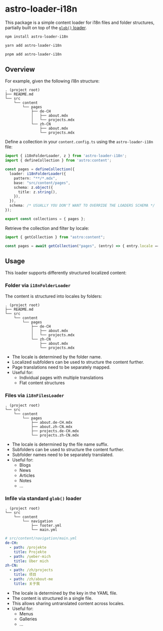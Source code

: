 # astro-loader-i18n

This package is a simple content loader for i18n files and folder structures, partially built on top of the [`glob()` loader](https://docs.astro.build/en/reference/content-loader-reference/#glob-loader).

```bash
npm install astro-loader-i18n
```

```bash
yarn add astro-loader-i18n
```

```bash
pnpm add astro-loader-i18n
```

## Overview

For example, given the following i18n structure:

```
. (project root)
├── README.md
└── src
    └── content
        └── pages
            ├── de-CH
            │   ├── about.mdx
            │   └── projects.mdx
            └── zh-CN
                ├── about.mdx
                └── projects.mdx
```

Define a collection in your `content.config.ts` using the `astro-loader-i18n` file:

```typescript
import { i18nFolderLoader, z } from 'astro-loader-i18n';
import { defineCollection } from 'astro:content';

const pages = defineCollection({
  loader: i18nFolderLoader({
    pattern: "**/*.mdx",
    base: "src/content/pages",
    schema: z.object({
      title: z.string(),
    }),
  }),
  schema: /* USUALLY YOU DON'T WANT TO OVERRIDE THE LOADERS SCHEMA */
});

export const collections = { pages };
```

Retrieve the collection and filter by locale:

```ts
import { getCollection } from "astro:content";

const pages = await getCollection("pages", (entry) => { entry.locale === "de-CH"});
```

## Usage

This loader supports differently structured localized content:

### Folder via `i18nFolderLoader`

The content is structured into locales by folders:

```
. (project root)
├── README.md
└── src
    └── content
        └── pages
            ├── de-CH
            │   ├── about.mdx
            │   └── projects.mdx
            └── zh-CN
                ├── about.mdx
                └── projects.mdx
```

- The locale is determined by the folder name.
- Localized subfolders can be used to structure the content further.
- Page translations need to be separately mapped.
- Useful for:
  - Individual pages with multiple translations
  - Flat content structures

### Files via `i18nFilesLoader`

```
. (project root)
└── src
    └── content
        └── pages
            ├── about.de-CH.mdx
            ├── about.zh-CN.mdx
            ├── projects.de-CH.mdx
            └── projects.zh-CN.mdx
```

- The locale is determined by the file name suffix.
- Subfolders can be used to structure the content further.
- Subfolder names need to be separately translated.
- Useful for:
  - Blogs
  - News
  - Articles
  - Notes
  - ...

### Infile via standard `glob()` loader

```
. (project root)
└── src
    └── content
        └── navigation
            ├── footer.yml
            └── main.yml
```

```yaml
# src/content/navigation/main.yml
de-CH:
  - path: /projekte
    title: Projekte
  - path: /ueber-mich
    title: Über mich
zh-CN:
  - path: /zh/projects
    title: 项目
  - path: /zh/about-me
    title: 关于我
```

- The locale is determined by the key in the YAML file.
- The content is structured in a single file.
- This allows sharing untranslated content across locales.
- Useful for:
  - Menus
  - Galleries
  - ...
